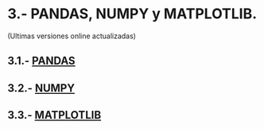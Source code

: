 # 3.- PANDAS, NUMPY y MATPLOTLIB.
(Ultimas versiones online actualizadas)


## 3.1.- [PANDAS](https://colab.research.google.com/drive/1TO1uqx2ymCVspA7CXyDWraCGOdDZ_K6_)

## 3.2.- [NUMPY](https://colab.research.google.com/drive/1HQlCVEgJ7snZCb8xOJYsosrWDNhHWM5o)

## 3.3.- [MATPLOTLIB](https://colab.research.google.com/drive/1-Wol8mDltt57ET0vQVfkgOAcI8-vglKJ)
